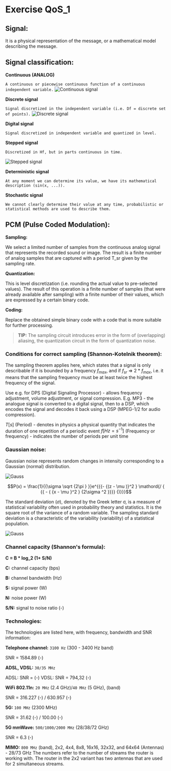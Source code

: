 # Exercise QoS_1

## Signal:
It is a physical representation of the message, or a mathematical model describing the message.
## Signal classification:
**Continuous (ANALOG)**

 ```A continuous or piecewise continuous function of a continuous independent variable.```
 ![Continuous signal](https://imgur.com/IX3VfGg.png)

**Discrete signal** 

```Signal discretized in the independent variable (i.e. Df = discrete set of points).```
![Discrete signal](https://imgur.com/fWq6mwa.png)
      
**Digital signal** 

```Signal discretized in independent variable and quantized in level.```
    
     
**Stepped signal** 

```Discretized in Hf, but in parts continuous in time.```

![Stepped signal](https://imgur.com/ByPML2f.png)

     
**Deterministic signal** 

```At any moment we can determine its value, we have its mathematical description (sin(x, ...)).```

**Stochastic signal**

```We cannot clearly determine their value at any time, probabilistic or statistical methods are used to describe them.```

## PCM (Pulse Coded Modulation):

**Sampling:** 

We select a limited number of samples from the continuous analog signal that represents the recorded sound or image. 
The result is a finite number of analog samples that are captured with a period T_sr given by the sampling rate.


**Quantization:**

This is level discretization (i.e. rounding the actual value to pre-selected values). 
The result of this operation is a finite number of samples (that were already available after sampling) with a finite number of their values, which are expressed by a certain binary code.


**Coding:**

Replace the obtained simple binary code with a code that is more suitable for further processing.

> **TIP:** The sampling circuit introduces error in the form of (overlapping) aliasing, the quantization circuit in the form of quantization noise.
 ###  Conditions for correct sampling (Shannon-Kotelnik theorem):
 
 The sampling theorem applies here, which states that a signal is only describable if it is bounded by a frequency $f_{max}$, and if $f_{sr}$ => 2 * $f_{max}$, i.e. it means that the sampling frequency must be at least twice the highest frequency of the signal.  
 
 Use e.g. for DPS (Digital Signaling Processor) - allows frequency adjustment, volume adjustment, or signal compression. E.g. MP3 - the analogue signal is converted to a digital signal, then to a DSP, which encodes the signal and decodes it back using a DSP (MPEG-1/2 for audio compression).

$T[s]$ (Period) - denotes in physics a physical quantity that indicates the duration of one repetition of a periodic event
$f[Hz = s^{-1}]$ (Frequency or frequency) - indicates the number of periods per unit time

### Gaussian noise:
Gaussian noise represents random changes in intensity corresponding to a Gaussian (normal) distribution.

![Gauss](https://imgur.com/tN6l2ad.png)

$$P(x) = \frac{1}{{\sigma \sqrt {2\pi } }}e^{{{-  {(z - \mu )}^2 } \mathord{/ { {{ - ( {x - \mu }^2 } {2\sigma ^2 }}}} {)}}}$$

The standard deviation ($\sigma$), denoted by the Greek letter σ, is a measure of statistical variability often used in probability theory and statistics. 
It is the square root of the variance of a random variable. The sampling standard deviation is a characteristic of the variability (variability) of a statistical population.

![Gauss](https://imgur.com/X1hUPFG.png)

### Channel capacity (Shannon's formula):

**C = B * log_2 (1+ S/N)**

**C:** channel capacity (bps)

**B:** channel bandwidth (Hz)

**S:** signal power (W)

**N:** noise power (W)

**S/N:** signal to noise ratio (-)

### Technologies:

The technologies are listed here, with frequency, bandwidth and SNR information:

**Telephone channel:**  ```3100 Hz```  (300 - 3400 Hz band)

SNR = 1584.89 (-)

**ADSL, VDSL:**  ```30/35 MHz```

ADSL: SNR =  (-)
VDSL: SNR = 794,32 (-)

**WiFi 802.11n:** ```20 MHz``` (2.4 GHz)/```40 MHz``` (5 GHz), (band)

SNR = 316.227 (-) / 630.957 (-)

**5G:** ```100 MHz```  (2300 MHz)

SNR = 31.62 (-) / 100.00 (-)

**5G mmWave:** ```500/1000/2000 MHz``` (28/38/72 GHz)

SNR = 6.3 (-)

**MIMO:** ```800 MHz``` (band), 2x2, 4x4, 8x8, 16x16, 32x32, and 64x64 (Antennas) - 28/73 GHz
The numbers refer to the number of streams the router is working with. The router in the 2x2 variant has two antennas that are used for 2 simultaneous streams. 


